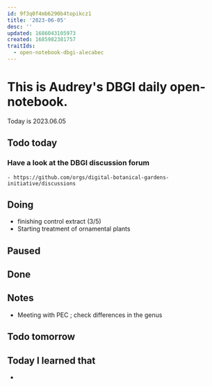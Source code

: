 ```yaml
---
id: 9f3q0f4mb6290b4topikcz1
title: '2023-06-05'
desc: ''
updated: 1686043105973
created: 1685982381757
traitIds:
  - open-notebook-dbgi-alecabec
---
```



# This is Audrey's DBGI daily open-notebook.

Today is 2023.06.05

## Todo today

### Have a look at the DBGI discussion forum
    - https://github.com/orgs/digital-botanical-gardens-initiative/discussions

###
###

## Doing
- finishing control extract (3/5)
- Starting treatment of ornamental plants 
## Paused

## Done

## Notes
- Meeting with PEC ; check differences in the genus 
## Todo tomorrow

###
###
###


## Today I learned that

- 